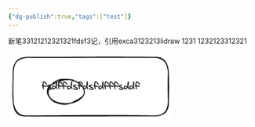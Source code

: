 ```yaml
---
{"dg-publish":true,"tags":["test"]}
---
```


新笔33121212321321fdsf3记，引用exca3123213lidraw
1231
1232123312321

![test.excalidraw.png](img/user/Excalidraw/test.excalidraw.png)
